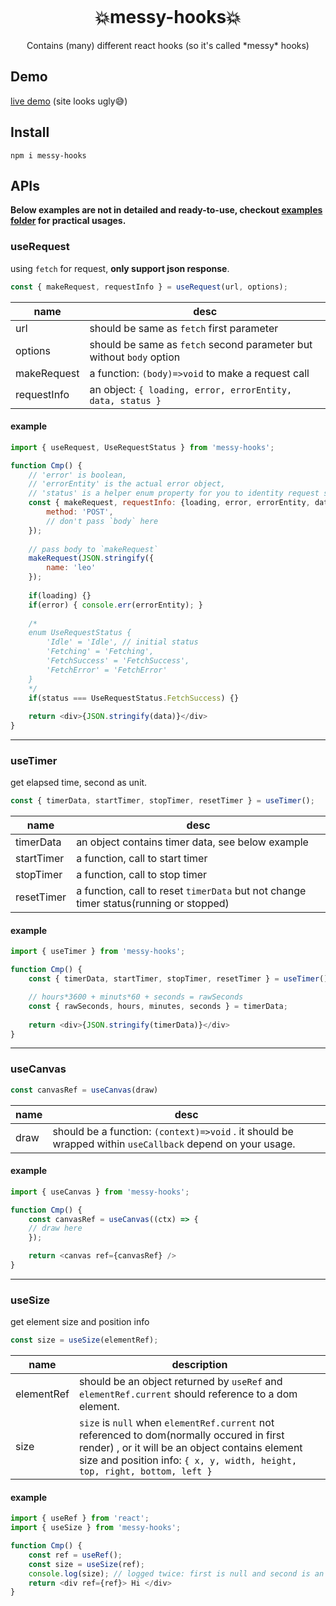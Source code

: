 ```

```

<h1  align="center">💥messy-hooks💥</h1>
<div  align="center">Contains (many) different react hooks (so it's called *messy* hooks)</div>

## Demo

[live demo](https://xhmm.github.io/messy-hooks/) (site looks ugly😅)

## Install

`npm i messy-hooks`

## APIs

**Below examples are not in detailed and ready-to-use, checkout [examples folder](https://github.com/XHMM/messy-hooks/tree/master/examples) for practical usages.**



### useRequest

using `fetch` for request, **only support json response**.

```js
const { makeRequest, requestInfo } = useRequest(url, options);
```

| name        | desc                                                         |
| ----------- | ------------------------------------------------------------ |
| url         | should be same as `fetch` first parameter                    |
| options     | should be same as `fetch` second parameter but without `body` option |
| makeRequest | a function:  `(body)=>void`  to make a request call          |
| requestInfo | an object: `{ loading, error, errorEntity, data, status }`   |

#### example

```js
import { useRequest, UseRequestStatus } from 'messy-hooks';

function Cmp() {
    // 'error' is boolean,
    // 'errorEntity' is the actual error object,
    // 'status' is a helper enum property for you to identity request status.
    const { makeRequest, requestInfo: {loading, error, errorEntity, data, status} } = useRequest("http://xxx.com", {
        method: 'POST',
        // don't pass `body` here
    });
    
    // pass body to `makeRequest`
    makeRequest(JSON.stringify({
        name: 'leo'
    });
    
    if(loading) {}
    if(error) { console.err(errorEntity); }
    
    /*
    enum UseRequestStatus {
  		'Idle' = 'Idle', // initial status
  		'Fetching' = 'Fetching',
  		'FetchSuccess' = 'FetchSuccess',
  		'FetchError' = 'FetchError'
    }
    */
    if(status === UseRequestStatus.FetchSuccess) {}
    
    return <div>{JSON.stringify(data)}</div>
}
```

------

### useTimer

get elapsed time, second as unit.

```js
const { timerData, startTimer, stopTimer, resetTimer } = useTimer();
```

| name       | desc                                                         |
| ---------- | ------------------------------------------------------------ |
| timerData  | an object contains timer data, see below example             |
| startTimer | a function, call to start timer                              |
| stopTimer  | a function, call to stop timer                               |
| resetTimer | a function, call to reset `timerData` but not change timer status(running or stopped) |

#### example

```js
import { useTimer } from 'messy-hooks';

function Cmp() {
    const { timerData, startTimer, stopTimer, resetTimer } = useTimer();

	// hours*3600 + minuts*60 + seconds = rawSeconds
	const { rawSeconds, hours, minutes, seconds } = timerData;
    
    return <div>{JSON.stringify(timerData)}</div>
}
```

------

### useCanvas

```js
const canvasRef = useCanvas(draw)
```

| name | desc                                                         |
| ---- | ------------------------------------------------------------ |
| draw | should be a function: `(context)=>void` . it should be wrapped within `useCallback` depend on your usage. |

#### example

```js
import { useCanvas } from 'messy-hooks';

function Cmp() {
    const canvasRef = useCanvas((ctx) => {
    // draw here
	});

	return <canvas ref={canvasRef} />
}
```

------

### useSize

get element size and position info

```js
const size = useSize(elementRef);		
```

| name       | description                                                  |
| ---------- | ------------------------------------------------------------ |
| elementRef | should be an object returned by `useRef`  and `elementRef.current`  should reference to a dom element. |
| size       | `size` is `null`  when `elementRef.current` not  referenced to dom(normally occured in first render) , or it will be an object contains element size and position info:  `{ x, y, width, height, top, right, bottom, left }` |

#### example

```js
import { useRef } from 'react';
import { useSize } from 'messy-hooks';

function Cmp() {
    const ref = useRef();
    const size = useSize(ref);
    console.log(size); // logged twice: first is null and second is an actual object
    return <div ref={ref}> Hi </div>
}
```